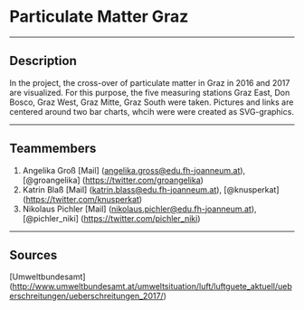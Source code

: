 # Particulate Matter Graz

----
## Description

In the project, the cross-over of particulate matter in Graz in 2016 and 2017 are visualized. For this purpose, the five measuring stations Graz East, Don Bosco, Graz West, Graz Mitte, Graz South were taken. Pictures and links are centered around two bar charts, whcih were were created as SVG-graphics.

----
## Teammembers
1. Angelika Groß [Mail] (angelika.gross@edu.fh-joanneum.at), [@groangelika] (https://twitter.com/groangelika)
2. Katrin Blaß [Mail] (katrin.blass@edu.fh-joanneum.at), [@knusperkat] (https://twitter.com/knusperkat)
3. Nikolaus Pichler [Mail] (nikolaus.pichler@edu.fh-joanneum.at), [@pichler_niki] (https://twitter.com/pichler_niki)

----
## Sources
[Umweltbundesamt] (http://www.umweltbundesamt.at/umweltsituation/luft/luftguete_aktuell/ueberschreitungen/ueberschreitungen_2017/)
